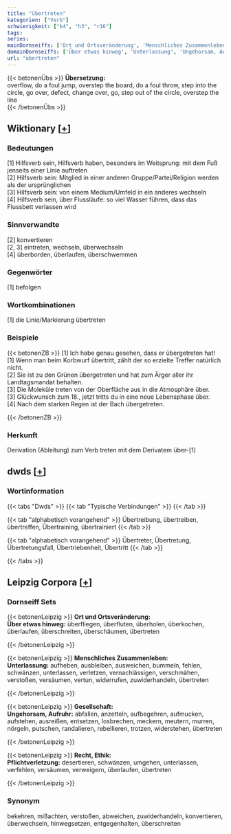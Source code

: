 ```yaml
---
title: "übertreten"
kategorien: ["Verb"]
schwierigkeit: ["k4", "h3", "r16"]
tags:
series:
mainDornseiffs: ['Ort und Ortsveränderung', 'Menschliches Zusammenleben', 'Gesellschaft', 'Recht, Ethik']
domainDornseiffs: ['Über etwas hinweg', 'Unterlassung', 'Ungehorsam, Aufruhr', 'Pflichtverletzung']
url: "übertreten"
---
```


{{< betonenÜbs >}}
**Übersetzung:**  
overflow, do a foul jump, overstep the board, do a foul throw, step into the circle, go over, defect, change over, go, step out of the circle, overstep the line  
{{< /betonenÜbs >}}

## Wiktionary [[+](https://de.wiktionary.org/wiki/übertreten)]

### Bedeutungen
[1] Hilfsverb sein, Hilfsverb haben, besonders im Weitsprung: mit dem Fuß jenseits einer Linie auftreten  
[2] Hilfsverb sein: Mitglied in einer anderen Gruppe/Partei/Religion werden als der ursprünglichen  
[3] Hilfsverb sein: von einem Medium/Umfeld in ein anderes wechseln  
[4] Hilfsverb sein, über Flussläufe: so viel Wasser führen, dass das Flussbett verlassen wird  

### Sinnverwandte
[2] konvertieren  
[2, 3] eintreten, wechseln, überwechseln  
[4] überborden, überlaufen, überschwemmen  

### Gegenwörter
[1] befolgen  

### Wortkombinationen
[1] die Linie/Markierung übertreten  

### Beispiele
{{< betonenZB >}}
[1] Ich habe genau gesehen, dass er übergetreten hat!  
[1] Wenn man beim Korbwurf übertritt, zählt der so erzielte Treffer natürlich nicht.  
[2] Sie ist zu den Grünen übergetreten und hat zum Ärger aller ihr Landtagsmandat behalten.  
[3] Die Moleküle treten von der Oberfläche aus in die Atmosphäre über.  
[3] Glückwunsch zum 18., jetzt tritts du in eine neue Lebensphase über.  
[4] Nach dem starken Regen ist der Bach übergetreten.  

{{< /betonenZB >}}
### Herkunft
Derivation (Ableitung) zum Verb treten mit dem Derivatem über-[1]  



## dwds [[+](https://www.dwds.de/wb/übertreten)]

### Wortinformation
{{< tabs "Dwds" >}}
{{< tab "Typische Verbindungen" >}}
{{< /tab >}}

{{< tab "alphabetisch vorangehend" >}}
Übertreibung, übertreiben, übertreffen, Übertraining, übertrainiert
{{< /tab >}}

{{< tab "alphabetisch vorangehend" >}}
Übertreter, Übertretung, Übertretungsfall, Übertriebenheit, Übertritt
{{< /tab >}}

{{< /tabs >}}

## Leipzig Corpora [[+](https://corpora.uni-leipzig.de/en/res?word=übertreten&corpusId=deu_newscrawl-public_2018)]

### Dornseiff Sets
{{< betonenLeipzig >}}
**Ort und Ortsveränderung:**  
**Über etwas hinweg:** überfliegen, überfluten, überholen, überkochen, überlaufen, überschreiten, überschäumen, übertreten  

{{< /betonenLeipzig >}}


{{< betonenLeipzig >}}
**Menschliches Zusammenleben:**  
**Unterlassung:** aufheben, ausbleiben, ausweichen, bummeln, fehlen, schwänzen, unterlassen, verletzen, vernachlässigen, verschmähen, verstoßen, versäumen, vertun, widerrufen, zuwiderhandeln, übertreten  

{{< /betonenLeipzig >}}


{{< betonenLeipzig >}}
**Gesellschaft:**  
**Ungehorsam, Aufruhr:** abfallen, anzetteln, aufbegehren, aufmucken, aufstehen, ausreißen, entsetzen, losbrechen, meckern, meutern, murren, nörgeln, putschen, randalieren, rebellieren, trotzen, widerstehen, übertreten  

{{< /betonenLeipzig >}}


{{< betonenLeipzig >}}
**Recht, Ethik:**  
**Pflichtverletzung:** desertieren, schwänzen, umgehen, unterlassen, verfehlen, versäumen, verweigern, überlaufen, übertreten  

{{< /betonenLeipzig >}}

### Synonym
bekehren, mißachten, verstoßen, abweichen, zuwiderhandeln, konvertieren, überwechseln, hinwegsetzen, entgegenhalten, überschreiten

